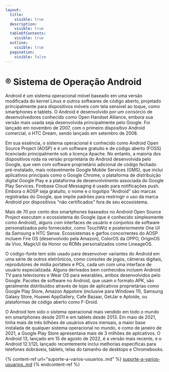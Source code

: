 ```yaml
---
layout:
  title:
    visible: true
  description:
    visible: true
  tableOfContents:
    visible: true
  outline:
    visible: true
  pagination:
    visible: false
---
```


# ® Sistema de Operação Android

Android é um sistema operacional móvel baseado em uma versão modificada do kernel Linux e outros softwares de código aberto, projetado principalmente para dispositivos móveis com tela sensível ao toque, como smartphones e tablets. O Android é desenvolvido por um consórcio de desenvolvedores conhecido como Open Handset Alliance, embora sua versão mais usada seja desenvolvida principalmente pelo Google. Foi lançado em novembro de 2007, com o primeiro dispositivo Android comercial, o HTC Dream, sendo lançado em setembro de 2008.

Em sua essência, o sistema operacional é conhecido como Android Open Source Project (AOSP) e é um software gratuito e de código aberto (FOSS) licenciado principalmente sob a licença Apache. No entanto, a maioria dos dispositivos roda na versão proprietária do Android desenvolvida pelo Google, que vem com software proprietário adicional de código fechado pré-instalado, mais notavelmente Google Mobile Services (GMS), que inclui aplicativos principais como o Google Chrome, o plataforma de distribuição digital Google Play e a plataforma de desenvolvimento associada do Google Play Services. Firebase Cloud Messaging é usado para notificações push. Embora o AOSP seja gratuito, o nome e o logotipo "Android" são marcas registradas do Google, que impõe padrões para restringir o uso da marca Android por dispositivos "não certificados" fora de seu ecossistema.

Mais de 70 por cento dos smartphones baseados no Android Open Source Project executam o ecossistema do Google (que é conhecido simplesmente como Android), alguns com interfaces de usuário e conjuntos de software personalizados pelo fornecedor, como TouchWiz e posteriormente One UI da Samsung e HTC Sense. Ecossistemas e garfos concorrentes do AOSP incluem Fire OS (desenvolvido pela Amazon), ColorOS da OPPO, OriginOS da Vivo, MagicUI da Honor ou ROMs personalizados como LineageOS.

O código-fonte tem sido usado para desenvolver variantes do Android em uma série de outros eletrônicos, como consoles de jogos, câmeras digitais, reprodutores de mídia portáteis e PCs, cada um com uma interface de usuário especializada. Alguns derivados bem conhecidos incluem Android TV para televisores e Wear OS para wearables, ambos desenvolvidos pelo Google. Pacotes de software no Android, que usam o formato APK, são geralmente distribuídos através de lojas de aplicativos proprietárias como Google Play Store, Amazon Appstore (inclusive para Windows 11), Samsung Galaxy Store, Huawei AppGallery, Cafe Bazaar, GetJar e Aptoide, ou plataformas de código aberto como F-Droid.

O Android tem sido o sistema operacional mais vendido em todo o mundo em smartphones desde 2011 e em tablets desde 2013. Em maio de 2021, tinha mais de três bilhões de usuários ativos mensais, a maior base instalada de qualquer sistema operacional no mundo, e como de janeiro de 2021, a Google Play Store apresentava mais de 3 milhões de aplicativos. O Android 13, lançado em 15 de agosto de 2022, é a versão mais recente, e o Android 12.1/12L lançado recentemente inclui melhorias específicas para telefones dobráveis, tablets, telas do tamanho de desktops e Chromebooks.



{% content-ref url="suporte-a-varios-usuarios..md" %}
[suporte-a-varios-usuarios..md](suporte-a-varios-usuarios..md)
{% endcontent-ref %}
